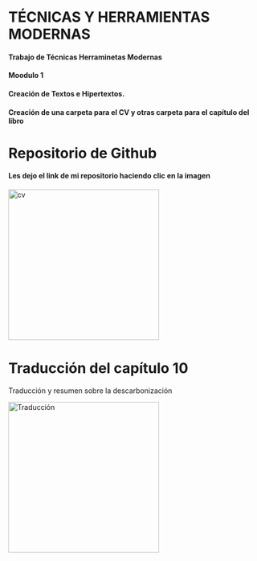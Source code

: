 # TÉCNICAS Y HERRAMIENTAS MODERNAS
#### Trabajo de Técnicas Herraminetas Modernas <br>
#### Moodulo 1 <br>
#### Creación de Textos e Hipertextos. <br>
#### Creación de una carpeta para el CV y otras carpeta para el capítulo del libro


# Repositorio de Github
#### Les dejo el link de mi repositorio haciendo clic en la imagen

<a href= "https://github.com/sofialandi/sofialandi/blob/main/CV_sofia.pdf">
<img src= "https://user-images.githubusercontent.com/82980738/122609974-41d1d400-d055-11eb-9649-dfa23fb41b16.png
" alt="cv" width="300px">
</a>

# Traducción del capítulo 10
<p>Traducción y resumen sobre la descarbonización</p>
<a href="https://github.com/sofialandi/sofialandi/blob/main/TRADUCCIONFINAL.pdf">
<img src="https://user-images.githubusercontent.com/82980738/122611823-5fed0380-d058-11eb-8a6e-1f9703939359.jpg" alt="Traducción" width="300px">
</a>

